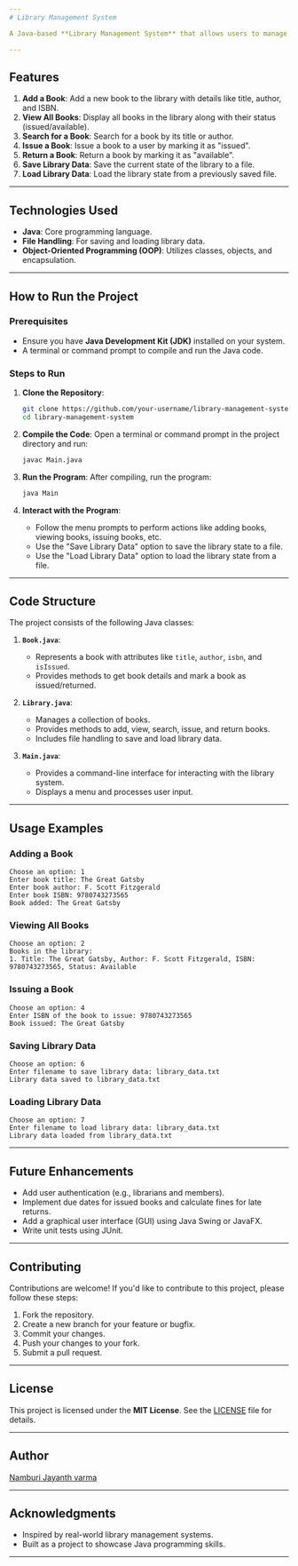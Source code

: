 ```yaml
---
# Library Management System

A Java-based **Library Management System** that allows users to manage books in a library. This project demonstrates the use of object-oriented programming, file handling, and command-line interfaces in Java.

---
```


## Features

1. **Add a Book**: Add a new book to the library with details like title, author, and ISBN.
2. **View All Books**: Display all books in the library along with their status (issued/available).
3. **Search for a Book**: Search for a book by its title or author.
4. **Issue a Book**: Issue a book to a user by marking it as "issued".
5. **Return a Book**: Return a book by marking it as "available".
6. **Save Library Data**: Save the current state of the library to a file.
7. **Load Library Data**: Load the library state from a previously saved file.

---

## Technologies Used

- **Java**: Core programming language.
- **File Handling**: For saving and loading library data.
- **Object-Oriented Programming (OOP)**: Utilizes classes, objects, and encapsulation.

---

## How to Run the Project

### Prerequisites
- Ensure you have **Java Development Kit (JDK)** installed on your system.
- A terminal or command prompt to compile and run the Java code.

### Steps to Run

1. **Clone the Repository**:
   ```bash
   git clone https://github.com/your-username/library-management-system.git
   cd library-management-system
   ```

2. **Compile the Code**:
   Open a terminal or command prompt in the project directory and run:
   ```bash
   javac Main.java
   ```

3. **Run the Program**:
   After compiling, run the program:
   ```bash
   java Main
   ```

4. **Interact with the Program**:
   - Follow the menu prompts to perform actions like adding books, viewing books, issuing books, etc.
   - Use the "Save Library Data" option to save the library state to a file.
   - Use the "Load Library Data" option to load the library state from a file.

---

## Code Structure

The project consists of the following Java classes:

1. **`Book.java`**:
   - Represents a book with attributes like `title`, `author`, `isbn`, and `isIssued`.
   - Provides methods to get book details and mark a book as issued/returned.

2. **`Library.java`**:
   - Manages a collection of books.
   - Provides methods to add, view, search, issue, and return books.
   - Includes file handling to save and load library data.

3. **`Main.java`**:
   - Provides a command-line interface for interacting with the library system.
   - Displays a menu and processes user input.

---

## Usage Examples

### Adding a Book
```
Choose an option: 1
Enter book title: The Great Gatsby
Enter book author: F. Scott Fitzgerald
Enter book ISBN: 9780743273565
Book added: The Great Gatsby
```

### Viewing All Books
```
Choose an option: 2
Books in the library:
1. Title: The Great Gatsby, Author: F. Scott Fitzgerald, ISBN: 9780743273565, Status: Available
```

### Issuing a Book
```
Choose an option: 4
Enter ISBN of the book to issue: 9780743273565
Book issued: The Great Gatsby
```

### Saving Library Data
```
Choose an option: 6
Enter filename to save library data: library_data.txt
Library data saved to library_data.txt
```

### Loading Library Data
```
Choose an option: 7
Enter filename to load library data: library_data.txt
Library data loaded from library_data.txt
```

---

## Future Enhancements

- Add user authentication (e.g., librarians and members).
- Implement due dates for issued books and calculate fines for late returns.
- Add a graphical user interface (GUI) using Java Swing or JavaFX.
- Write unit tests using JUnit.

---

## Contributing

Contributions are welcome! If you'd like to contribute to this project, please follow these steps:

1. Fork the repository.
2. Create a new branch for your feature or bugfix.
3. Commit your changes.
4. Push your changes to your fork.
5. Submit a pull request.

---

## License

This project is licensed under the **MIT License**. See the [LICENSE](LICENSE) file for details.

---

## Author

[Namburi Jayanth varma](https://github.com/Jayanth1560)

---

## Acknowledgments

- Inspired by real-world library management systems.
- Built as a project to showcase Java programming skills.

---
